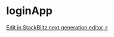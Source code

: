 # loginApp

[Edit in StackBlitz next generation editor ⚡️](https://stackblitz.com/~/github.com/abhishekkallam-441/loginApp)